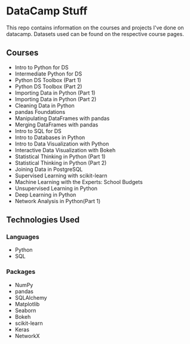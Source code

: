 # DataCamp Stuff

This repo contains information on the courses and projects I've done on datacamp. Datasets used can be found on the respective course pages.

## Courses

- Intro to Python for DS
- Intermediate Python for DS
- Python DS Toolbox (Part 1)
- Python DS Toolbox (Part 2)
- Importing Data in Python (Part 1)
- Importing Data in Python (Part 2)
- Cleaning Data in Python
- pandas Foundations
- Manipulating DataFrames with pandas
- Merging DataFrames with pandas
- Intro to SQL for DS
- Intro to Databases in Python
- Intro to Data Visualization with Python
- Interactive Data Visualization with Bokeh
- Statistical Thinking in Python (Part 1)
- Statistical Thinking in Python (Part 2)
- Joining Data in PostgreSQL
- Supervised Learning with scikit-learn
- Machine Learning with the Experts: School Budgets
- Unsupervised Learning in Python
- Deep Learning in Python
- Network Analysis in Python(Part 1)

## Technologies Used

### Languages

- Python
- SQL

### Packages

- NumPy
- pandas
- SQLAlchemy
- Matplotlib
- Seaborn
- Bokeh
- scikit-learn
- Keras
- NetworkX